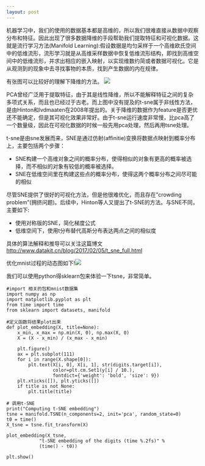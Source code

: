 ```yaml
---
layout: post
---
```


机器学习中，我们的使用的数据基本都是高维的，所以我们很难直接从数据中观察分布和特征。因此出现了很多数据降维的手段帮助我们提取特征和可视化数据。这就是流行学习方法(Manifold Learning):假设数据是均匀采样于一个高维欧氏空间中的低维流形，流形学习就是从高维采样数据中恢复低维流形结构，即找到高维空间中的低维流形，并求出相应的嵌入映射，以实现维数约简或者数据可视化。它是从观测到的现象中去寻找事物的本质，找到产生数据的内在规律。

有张图可以比较好的理解下降维的方法。
<img src="{{ site.baseurl }}/images/数据降维分支.png">

PCA曾经广泛用于提取特征，由于其是线性降维，所以不能解释特征之间的复杂多项式关系，而且也已经过于古老。而上图中没有提及的t-sne属于非线性方法，是由Hinton和lvdmaaten在2008年提出的。关于降维的数据作为feature是否更优还不能确定，但是其可视化效果非常好。由于t-sne运行速度非常慢，比pca高了一个数量级，因此在可视化数据的时候一般先用pca处理，然后再用tsne处理。

t-sne是由sne发展而来，SNE是通过仿射(affinitie)变换将数据点映射到概率分布上，主要包括两个步骤：

- SNE构建一个高维对象之间的概率分布，使得相似的对象有更高的概率被选择，而不相似的对象有较低的概率被选择。
- SNE在低维空间里在构建这些点的概率分布，使得这两个概率分布之间尽可能的相似

尽管SNE提供了很好的可视化方法，但是他很难优化，而且存在”crowding problem”(拥挤问题)。后续中，Hinton等人又提出了t-SNE的方法。与SNE不同，主要如下:

- 使用对称版的SNE，简化梯度公式
- 低维空间下，使用t分布替代高斯分布表达两点之间的相似度

具体的算法解释和推导可以关注这篇博文 http://www.datakit.cn/blog/2017/02/05/t_sne_full.html 

优化mnist过程的动态图如下!<img src="{{ site.baseurl }}/images/t-sne_optimise.gif">

我们可以使用python得sklearn包来体验一下tsne，非常简单。

```
#import 相关的包和mnist数据集
import numpy as np
import matplotlib.pyplot as plt
from time import time
from sklearn import datasets, manifold

#定义函数将结果plot出来                            
def plot_embedding(X, title=None):     
    x_min, x_max = np.min(X, 0), np.max(X, 0)
    X = (X - x_min) / (x_max - x_min)                           

    plt.figure()              
    ax = plt.subplot(111)      
    for i in range(X.shape[0]):                          
        plt.text(X[i, 0], X[i, 1], str(digits.target[i]),    
                 color=plt.cm.Set1(y[i] / 10.),         
                 fontdict={'weight': 'bold', 'size': 9})
    plt.xticks([]), plt.yticks([])
    if title is not None:
        plt.title(title)

# 调用t-SNE
print("Computing t-SNE embedding")           
tsne = manifold.TSNE(n_components=2, init='pca', random_state=0)
t0 = time()
X_tsne = tsne.fit_transform(X)

plot_embedding(X_tsne,                                   
            "t-SNE embedding of the digits (time %.2fs)" %
            (time() - t0))                           

plt.show() 
```



